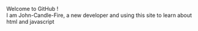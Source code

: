 Welcome to GitHub !  
I am John-Candle-Fire, a new developer and using this site to learn about html and javascript
